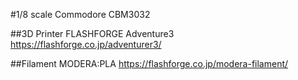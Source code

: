 #1/8 scale Commodore CBM3032

##3D Printer
FLASHFORGE Adventure3
<https://flashforge.co.jp/adventurer3/>

##Filament
MODERA:PLA
<https://flashforge.co.jp/modera-filament/>
